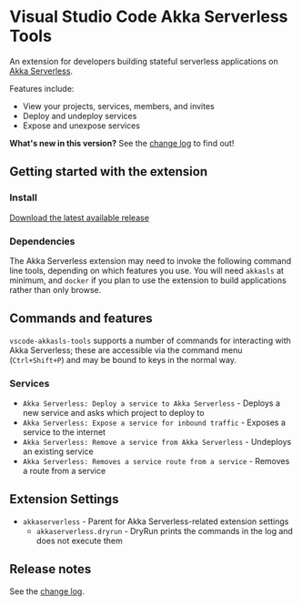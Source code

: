 # Visual Studio Code Akka Serverless Tools

An extension for developers building stateful serverless applications on [Akka Serverless](https://docs.cloudstate.com).

Features include:

* View your projects, services, members, and invites
* Deploy and undeploy services
* Expose and unexpose services

**What's new in this version?**  See the [change log](CHANGELOG.md) to find out!

## Getting started with the extension

### Install

[Download the latest available release](https://github.com/retgits/vscode-akkasls-tools/releases)

### Dependencies

The Akka Serverless extension may need to invoke the following command line tools, depending on which features you use. You will need `akkasls` at minimum, and `docker` if you plan to use the extension to build applications rather than only browse.

## Commands and features

`vscode-akkasls-tools` supports a number of commands for interacting with Akka Serverless; these are accessible via the command menu (`Ctrl+Shift+P`) and may be bound to keys in the normal way.

### Services

* `Akka Serverless: Deploy a service to Akka Serverless` - Deploys a new service and asks which project to deploy to
* `Akka Serverless: Expose a service for inbound traffic` - Exposes a service to the internet
* `Akka Serverless: Remove a service from Akka Serverless` - Undeploys an existing service
* `Akka Serverless: Removes a service route from a service` - Removes a route from a service

## Extension Settings
* `akkaserverless` - Parent for Akka Serverless-related extension settings
    * `akkaserverless.dryrun` - DryRun prints the commands in the log and does not execute them

## Release notes

See the [change log](CHANGELOG.md).